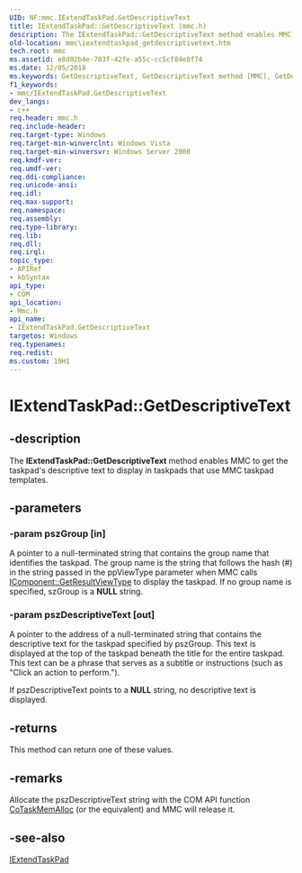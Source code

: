 ```yaml
---
UID: NF:mmc.IExtendTaskPad.GetDescriptiveText
title: IExtendTaskPad::GetDescriptiveText (mmc.h)
description: The IExtendTaskPad::GetDescriptiveText method enables MMC to get the taskpad's descriptive text to display in taskpads that use MMC taskpad templates.
old-location: mmc\iextendtaskpad_getdescriptivetext.htm
tech.root: mmc
ms.assetid: e8d02b4e-703f-42fe-a55c-cc5cf84e8f74
ms.date: 12/05/2018
ms.keywords: GetDescriptiveText, GetDescriptiveText method [MMC], GetDescriptiveText method [MMC],IExtendTaskPad interface, IExtendTaskPad interface [MMC],GetDescriptiveText method, IExtendTaskPad.GetDescriptiveText, IExtendTaskPad::GetDescriptiveText, _slate_iextendtaskpad_getdescriptivetext, mmc.iextendtaskpad_getdescriptivetext, mmc/IExtendTaskPad::GetDescriptiveText
f1_keywords:
- mmc/IExtendTaskPad.GetDescriptiveText
dev_langs:
- c++
req.header: mmc.h
req.include-header: 
req.target-type: Windows
req.target-min-winverclnt: Windows Vista
req.target-min-winversvr: Windows Server 2008
req.kmdf-ver: 
req.umdf-ver: 
req.ddi-compliance: 
req.unicode-ansi: 
req.idl: 
req.max-support: 
req.namespace: 
req.assembly: 
req.type-library: 
req.lib: 
req.dll: 
req.irql: 
topic_type:
- APIRef
- kbSyntax
api_type:
- COM
api_location:
- Mmc.h
api_name:
- IExtendTaskPad.GetDescriptiveText
targetos: Windows
req.typenames: 
req.redist: 
ms.custom: 19H1
---
```


# IExtendTaskPad::GetDescriptiveText


## -description


The <b>IExtendTaskPad::GetDescriptiveText</b> method enables MMC to get the taskpad's descriptive text to display in taskpads that use MMC taskpad templates.


## -parameters




### -param pszGroup [in]

A pointer to a null-terminated string that contains the group name that identifies the taskpad. The group name is the string that follows the hash (#) in the string passed in the ppViewType parameter when MMC calls 
<a href="https://docs.microsoft.com/windows/desktop/api/mmc/nf-mmc-icomponent-getresultviewtype">IComponent::GetResultViewType</a> to display the taskpad. If no group name is specified, szGroup is a <b>NULL</b> string.


### -param pszDescriptiveText [out]

A pointer to the address of a null-terminated string that contains the descriptive text for the taskpad specified by pszGroup. This text is displayed at the top of the taskpad beneath the title for the entire taskpad. This text can be a phrase that serves as a subtitle or instructions (such as "Click an action to perform.").

If pszDescriptiveText points to a <b>NULL</b> string, no descriptive text is displayed.


## -returns



This method can return one of these values.




## -remarks



Allocate the pszDescriptiveText string with the COM API function 
<a href="https://docs.microsoft.com/windows/desktop/api/combaseapi/nf-combaseapi-cotaskmemalloc">CoTaskMemAlloc</a> (or the equivalent) and MMC will release it.




## -see-also




<a href="https://docs.microsoft.com/windows/desktop/api/mmc/nn-mmc-iextendtaskpad">IExtendTaskPad</a>
 

 

